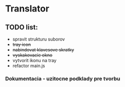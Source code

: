 # Translator 
## TODO list:
* spravit strukturu suborov
* ~~tray icon~~
* ~~nabindovat klavesove skratky~~
* ~~vyskakovacie okno~~
* vytvorit ikonu na tray
* refactor main.js

### Dokumentacia - uzitocne podklady pre tvorbu 